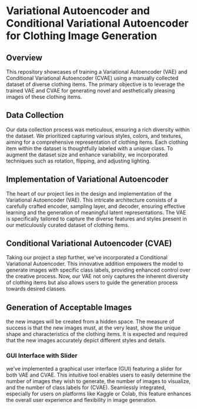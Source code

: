 # Variational Autoencoder and Conditional Variational Autoencoder for Clothing Image Generation
## Overview
This repository showcases of training a Variational Autoencoder (VAE) and Conditional Variational Autoencoder (CVAE) using a manually collected dataset of diverse clothing items. The primary objective is to leverage the trained VAE and CVAE for generating novel and aesthetically pleasing images of these clothing items.

## Data Collection 
Our data collection process was meticulous, ensuring a rich diversity within the dataset. We prioritized capturing various styles, colors, and textures, aiming for a comprehensive representation of clothing items. Each clothing item within the dataset is thoughtfully labeled with a unique class. To augment the dataset size and enhance variability, we incorporated techniques such as rotation, flipping, and adjusting lighting.

## Implementation of Variational Autoencoder

The heart of our project lies in the design and implementation of the Variational Autoencoder (VAE). This intricate architecture consists of a carefully crafted encoder, sampling layer, and decoder, ensuring effective learning and the generation of meaningful latent representations. The VAE is specifically tailored to capture the diverse features and styles present in our meticulously curated dataset of clothing items.

## Conditional Variational Autoencoder (CVAE)

Taking our project a step further, we've incorporated a Conditional Variational Autoencoder. This innovative addition empowers the model to generate images with specific class labels, providing enhanced control over the creative process. Now, our VAE not only captures the inherent diversity of clothing items but also allows users to guide the generation process towards desired classes.

## Generation of Acceptable Images
the new images will be created from a hidden space. The measure of success is that the new images must, at the very least, show the unique shape and characteristics of the clothing items. It is expected and required that the new images accurately depict different styles and details.


### GUI Interface with Slider

we've implemented a graphical user interface (GUI) featuring a slider for both VAE and CVAE. This intuitive tool enables users to easily determine the number of images they wish to generate, the number of images to visualize, and the number of class labels for (CVAE). Seamlessly integrated, especially for users on platforms like Kaggle or Colab, this feature enhances the overall user experience and flexibility in image generation.